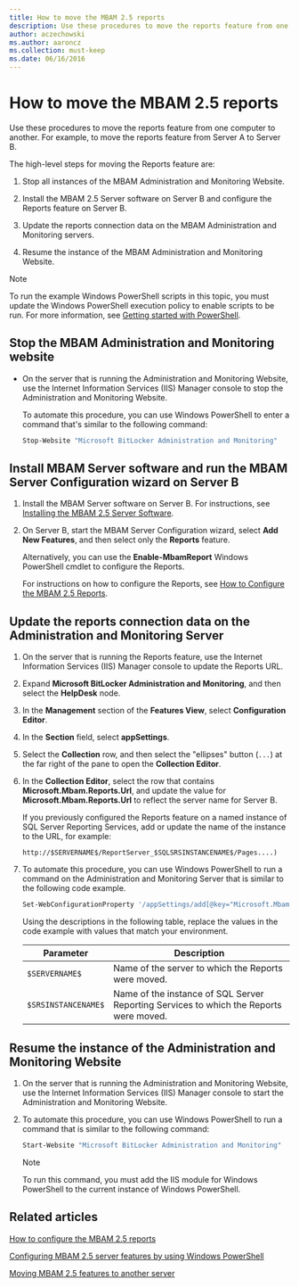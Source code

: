 ```yaml
---
title: How to move the MBAM 2.5 reports
description: Use these procedures to move the reports feature from one computer to another.
author: aczechowski
ms.author: aaroncz
ms.collection: must-keep
ms.date: 06/16/2016
---
```


# How to move the MBAM 2.5 reports

Use these procedures to move the reports feature from one computer to another. For example, to move the reports feature from Server A to Server B.

The high-level steps for moving the Reports feature are:

1.  Stop all instances of the MBAM Administration and Monitoring Website.

2.  Install the MBAM 2.5 Server software on Server B and configure the Reports feature on Server B.

3.  Update the reports connection data on the MBAM Administration and Monitoring servers.

4.  Resume the instance of the MBAM Administration and Monitoring Website.

> [!NOTE]
> To run the example Windows PowerShell scripts in this topic, you must update the Windows PowerShell execution policy to enable scripts to be run. For more information, see [Getting started with PowerShell](/powershell/scripting/learn/ps101/01-getting-started#execution-policy).

## Stop the MBAM Administration and Monitoring website

-   On the server that is running the Administration and Monitoring Website, use the Internet Information Services (IIS) Manager console to stop the Administration and Monitoring Website.

    To automate this procedure, you can use Windows PowerShell to enter a command that's similar to the following command:

    ```powershell
    Stop-Website "Microsoft BitLocker Administration and Monitoring"
    ```

## Install MBAM Server software and run the MBAM Server Configuration wizard on Server B

1.  Install the MBAM Server software on Server B. For instructions, see [Installing the MBAM 2.5 Server Software](installing-the-mbam-25-server-software.md).

2.  On Server B, start the MBAM Server Configuration wizard, select **Add New Features**, and then select only the **Reports** feature.

    Alternatively, you can use the **Enable-MbamReport** Windows PowerShell cmdlet to configure the Reports.

    For instructions on how to configure the Reports, see [How to Configure the MBAM 2.5 Reports](how-to-configure-the-mbam-25-reports.md).

## Update the reports connection data on the Administration and Monitoring Server

1.  On the server that is running the Reports feature, use the Internet Information Services (IIS) Manager console to update the Reports URL.

2.  Expand **Microsoft BitLocker Administration and Monitoring**, and then select the **HelpDesk** node.

3.  In the **Management** section of the **Features View**, select **Configuration Editor**.

4.  In the **Section** field, select **appSettings**.

5.  Select the **Collection** row, and then select the "ellipses" button (`...`) at the far right of the pane to open the **Collection Editor**.

6.  In the **Collection Editor**, select the row that contains **Microsoft.Mbam.Reports.Url**, and update the value for **Microsoft.Mbam.Reports.Url** to reflect the server name for Server B.

    If you previously configured the Reports feature on a named instance of SQL Server Reporting Services, add or update the name of the instance to the URL, for example:

    `http://$SERVERNAME$/ReportServer_$SQLSRSINSTANCENAME$/Pages....)`

7.  To automate this procedure, you can use Windows PowerShell to run a command on the Administration and Monitoring Server that is similar to the following code example.

    ```powershell
    Set-WebConfigurationProperty '/appSettings/add[@key="Microsoft.Mbam.Reports.Url"]' -PSPath "IIS:\\sites\Microsoft Bitlocker Administration and Monitoring\HelpDesk" -Name "Value" -Value "http://$SERVERNAME$/ReportServer[_$SRSINSTANCENAME$]/Pages/ReportViewer.aspx?/Microsoft+BitLocker+Administration+and+Monitoring/"
    ```

    Using the descriptions in the following table, replace the values in the code example with values that match your environment.

    | Parameter         | Description                                                        |
    |-------------------|--------------------------------------------------------------------|
    | `$SERVERNAME$`    | Name of the server to which the Reports were moved.                |
    | `$SRSINSTANCENAME$` | Name of the instance of SQL Server Reporting Services to which the Reports were moved. |

## Resume the instance of the Administration and Monitoring Website

1.  On the server that is running the Administration and Monitoring Website, use the Internet Information Services (IIS) Manager console to start the Administration and Monitoring Website.

2.  To automate this procedure, you can use Windows PowerShell to run a command that is similar to the following command:

    ``` powershell
    Start-Website "Microsoft BitLocker Administration and Monitoring"
    ```

    > [!NOTE]
    > To run this command, you must add the IIS module for Windows PowerShell to the current instance of Windows PowerShell.

## Related articles

[How to configure the MBAM 2.5 reports](how-to-configure-the-mbam-25-reports.md)

[Configuring MBAM 2.5 server features by using Windows PowerShell](configuring-mbam-25-server-features-by-using-windows-powershell.md)

[Moving MBAM 2.5 features to another server](moving-mbam-25-features-to-another-server.md)
